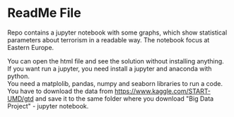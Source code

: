 
# ReadMe File

Repo contains a jupyter notebook with some graphs, which show statistical parameters about terrorism in a readable way. The notebook focus at Eastern Europe.

You can open the html file and see the solution without installing anything.<br>
If you want run a jupyter, you need install a jupyter and anaconda with python.<br>
You need a matplolib, pandas, numpy and seaborn libraries to run a code.<br>
You have to download the data from https://www.kaggle.com/START-UMD/gtd and save it to the same folder where you download "Big Data Project" - jupyter notebook. 
